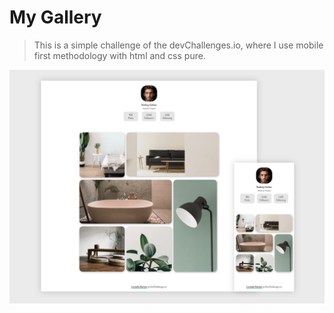 # My Gallery
> This is a simple challenge of the devChallenges.io, where I use mobile first methodology with html and css pure.

![Image of Yaktocat]('./../assets/images/MyGallery.png)